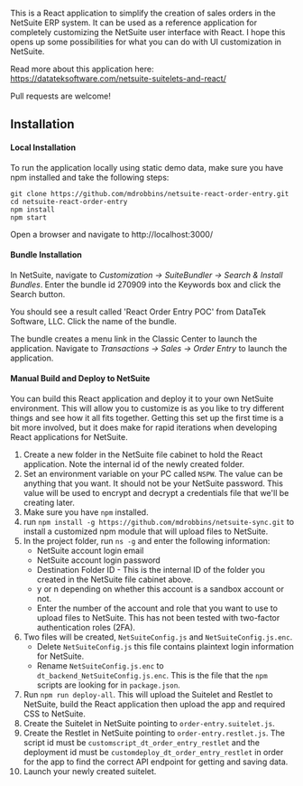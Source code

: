 This is a React application to simplify the creation of sales orders in the NetSuite ERP system.  It can be used as a reference application for completely customizing the NetSuite user interface with React.  I hope this opens up some possibilities for what you can do with UI customization in NetSuite.

Read more about this application here:  https://datateksoftware.com/netsuite-suitelets-and-react/

Pull requests are welcome!

## Installation

#### Local Installation
To run the application locally using static demo data, make sure you have npm installed and take the following steps:

```
git clone https://github.com/mdrobbins/netsuite-react-order-entry.git
cd netsuite-react-order-entry
npm install
npm start
```

Open a browser and navigate to http://localhost:3000/

#### Bundle Installation
In NetSuite, navigate to *Customization -> SuiteBundler -> Search & Install Bundles*.  Enter the bundle id 270909 into the Keywords box and click the Search button.

You should see a result called 'React Order Entry POC' from DataTek Software, LLC.  Click the name of the bundle.

The bundle creates a menu link in the Classic Center to launch the application.  Navigate to *Transactions -> Sales -> Order Entry* to launch the application.

#### Manual Build and Deploy to NetSuite
You can build this React application and deploy it to your own NetSuite environment.  This will allow you to customize is as you like to try different things and see how it all fits together.  Getting this set up the first time is a bit more involved, but it does make for rapid iterations when developing React applications for NetSuite.

1. Create a new folder in the NetSuite file cabinet to hold the React application.  Note the internal id of the newly created folder.
1. Set an environment variable on your PC called `NSPW`.  The value can be anything that you want.  It should not be your NetSuite password.  This value will be used to encrypt and decrypt a credentials file that we'll be creating later.
1. Make sure you have `npm` installed.
1. run `npm install -g https://github.com/mdrobbins/netsuite-sync.git` to install a customized npm module that will upload files to NetSuite.
1. In the project folder, run `ns -g` and enter the following information:
    - NetSuite account login email
    - NetSuite account login password
    - Destination Folder ID - This is the internal ID of the folder you created in the NetSuite file cabinet above.
    - y or n depending on whether this account is a sandbox account or not.
    - Enter the number of the account and role that you want to use to upload files to NetSuite.  This has not been tested with two-factor authentication roles (2FA).
1. Two files will be created, `NetSuiteConfig.js` and `NetSuiteConfig.js.enc`.  
    - Delete `NetSuiteConfig.js` this file contains plaintext login information for NetSuite.
    - Rename `NetSuiteConfig.js.enc` to `dt_backend_NetSuiteConfig.js.enc`.  This is the file that the `npm` scripts are looking for in `package.json`.
1. Run `npm run deploy-all`.  This will upload the Suitelet and Restlet to NetSuite, build the React application then upload the app and required CSS to NetSuite.
1. Create the Suitelet in NetSuite pointing to `order-entry.suitelet.js`.
1. Create the Restlet in NetSuite pointing to `order-entry.restlet.js`.  The script id must be `customscript_dt_order_entry_restlet` and the deployment id must be `customdeploy_dt_order_entry_restlet` in order for the app to find the correct API endpoint for getting and saving data.
1. Launch your newly created suitelet.

